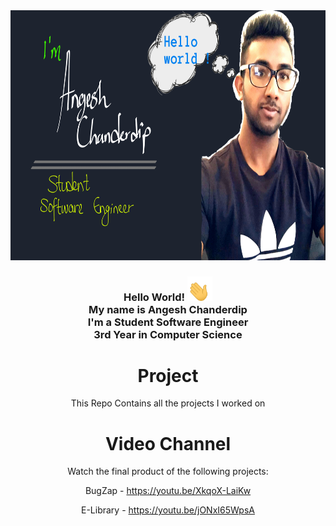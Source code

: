 <div align="center">  
<a><img src="Images/cover.png" width="1200" height="400"></a> 
<h3>Hello World! <a><img src="Images/hello.gif" width="40"></a> 
<br>My name is Angesh Chanderdip
<br>I'm a Student Software Engineer 
<br>3rd Year in Computer Science
</h3>



# Project
This Repo Contains all the projects I worked on

# Video Channel
Watch the final product of the following projects:

BugZap - https://youtu.be/XkqoX-LaiKw

E-Library - https://youtu.be/jONxI65WpsA
